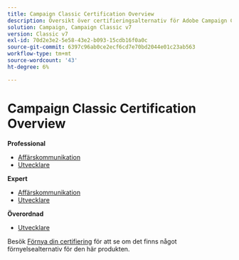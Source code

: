 ```yaml
---
title: Campaign Classic Certification Overview
description: Översikt över certifieringsalternativ för Adobe Campaign Classic
solution: Campaign, Campaign Classic v7
version: Classic v7
exl-id: 70d2e3e2-5e58-43e2-b093-15cdb16f0a0c
source-git-commit: 6397c96ab0ce2ecf6cd7e70bd2044e01c23ab563
workflow-type: tm+mt
source-wordcount: '43'
ht-degree: 6%

---
```


# Campaign Classic Certification Overview

**Professional**

* [Affärskommunikation](/help/certifications/acc/acc-p-business.md) <!--AD0-E329-->
* [Utvecklare](/help/certifications/acc/acc-p-developer.md) <!--AD0-E331-->

**Expert**

* [Affärskommunikation](/help/certifications/acc/acc-e-business.md) <!--AD0-E327-->
* [Utvecklare](/help/certifications/acc/acc-e-developer.md) <!--AD0-E330-->

**Överordnad**

* [Utvecklare](/help/certifications/acc/acc-m-developer.md) <!--AD0-E328-->

Besök [Förnya din certifiering](/help/certifications/renew.md) för att se om det finns något förnyelsealternativ för den här produkten.
